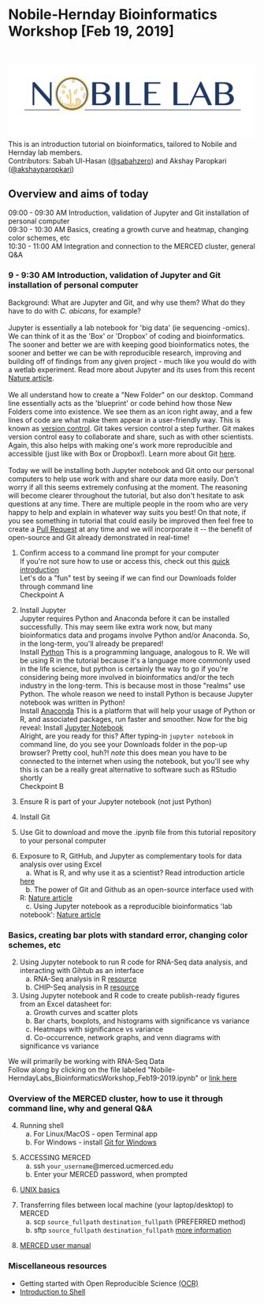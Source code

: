 # Nobile-Hernday Bioinformatics Workshop [Feb 19, 2019]
<br />

![alt text](https://raw.githubusercontent.com/sabahzero/Nobile-HerndayLabs_BioinformaticsWorkshop_Feb19-2019/master/Relevant-Articles_Figures-of-Interest-Highlighted/Nobile-Lab_UC-Merced.png) 
This is an introduction tutorial on bioinformatics, tailored to Nobile and Hernday lab members. <br />
Contributors: Sabah Ul-Hasan ([@sabahzero](https://github.com/sabahzero)) and Akshay Paropkari ([@akshayparopkari](https://github.com/akshayparopkari))

## Overview and aims of today
09:00 - 09:30 AM Introduction, validation of Jupyter and Git installation of personal computer </br>
09:30 - 10:30 AM Basics, creating a growth curve and heatmap, changing color schemes, etc </br>
10:30 - 11:00 AM Integration and connection to the MERCED cluster, general Q&A </br>

### 9 - 9:30 AM Introduction, validation of Jupyter and Git installation of personal computer
Background: What are Jupyter and Git, and why use them? What do they have to do with <i>C. abicans</i>, for example? </br> </br>
  Jupyter is essentially a lab notebook for 'big data' (ie sequencing -omics). We can think of it as the 'Box' or 'Dropbox' of coding and bioinformatics. The sooner and better we are with keeping good bioinformatics notes, the sooner and better we can be with reproducible research, improving and building off of findings from any given project - much like you would do with a wetlab experiment. Read more about Jupyter and its uses from this recent [Nature article](https://www.nature.com/articles/d41586-018-07196-1). </br> </br> 
  We all understand how to create a "New Folder" on our desktop. Command line essentially acts as the 'blueprint' or code behind how those New Folders come into existence. We see them as an icon right away, and a few lines of code are what make them appear in a user-friendly way. This is known as [version control](https://www.atlassian.com/git/tutorials/what-is-version-control). Git takes version control a step further. Git makes version control easy to collaborate and share, such as with other scientists. Again, this also helps with making one's work more reproducible and accessible (just like with Box or Dropbox!). Learn more about Git [here](https://git-scm.com/video/what-is-git). </br> </br> 
  Today we will be installing both Jupyter notebook and Git onto our personal computers to help use work with and share our data more easily. Don't worry if all this seems extremely confusing at the moment. The reasoning will become clearer throughout the tutorial, but also don't hesitate to ask questions at any time. There are multiple people in the room who are very happy to help and explain in whatever way suits you best! On that note, if you see something in tutorial that could easily be improved then feel free to create a [Pull Request](https://help.github.com/articles/creating-a-pull-request/) at any time and we will incorporate it -- the benefit of open-source and Git already demonstrated in real-time!<br>
  1. Confirm access to a command line prompt for your computer </br>
  If you're not sure how to use or access this, check out this [quick introduction](https://www.davidbaumgold.com/tutorials/command-line/)</br> 
  Let's do a "fun" test by seeing if we can find our Downloads folder through command line </br> 
  Checkpoint A </br> 
  
  2. Install Jupyter </br>
  Jupyter requires Python and Anaconda before it can be installed successfully. This may seem like extra work now, but many bioinformatics data and progams involve Python and/or Anaconda. So, in the long-term, you'll already be prepared! </br>
  Install [Python](https://www.python.org/downloads/) This is a programming language, analogous to R. We will be using R in the tutorial because it's a language more commonly used in the life science, but python is certainly the way to go if you're considering being more involved in bioinformatics and/or the tech industry in the long-term. This is because most in those "realms" use Python. The whole reason we need to install Python is because Jupyter notebook was written in Python! </br>
  Install [Anaconda](https://www.anaconda.com/distribution/) This is a platform that will help your usage of Python or R, and associated packages, run faster and smoother. Now for the big reveal: Install [Jupyter Notebook](https://jupyter.org/install) </br>
  Alright, are you ready for this? After typing-in `jupyter notebook` in command line, do you see your Downloads folder in the pop-up browser? Pretty cool, huh?! *note* this does mean you have to be connected to the internet when using the notebook, but you'll see why this is can be a really great alternative to software such as RStudio shortly </br> 
  Checkpoint B </br> 
  
  2. Ensure R is part of your Jupyter notebook (not just Python)
  3. Install Git
  4. Use Git to download and move the .ipynb file from this tutorial repository to your personal computer
 
1. Exposure to R, GitHub, and Jupyter as complementary tools for data analysis over using Excel </br>
&nbsp;&nbsp;&nbsp;a. What is R, and why use it as a scientist? Read introduction article [here](https://www.r-project.org/about.html) </br> 
&nbsp;&nbsp;&nbsp;b. The power of Git and Github as an open-source interface used with R: [Nature article](http://blogs.nature.com/naturejobs/2018/06/11/git-the-reproducibility-tool-scientists-love-to-hate/) </br> 
&nbsp;&nbsp;&nbsp;c. Using Jupyter notebook as a reproducible bioinformatics 'lab notebook': [Nature article](https://www.nature.com/articles/d41586-018-07196-1) </br>

### Basics, creating bar plots with standard error, changing color schemes, etc
2. Using Jupyter notebook to run R code for RNA-Seq data analysis, and interacting with Gihtub as an interface </br> 
&nbsp;&nbsp;&nbsp;a. RNA-Seq analysis in R [resource](http://combine-australia.github.io/RNAseq-R/)</br> 
&nbsp;&nbsp;&nbsp;b. CHIP-Seq analysis in R [resource](https://link.springer.com/protocol/10.1007%2F978-1-4939-7380-4_17)</br> 
3. Using Jupyter notebook and R code to create publish-ready figures from an Excel datasheet for: </br>
&nbsp;&nbsp;&nbsp;a. Growth curves and scatter plots </br>
&nbsp;&nbsp;&nbsp;b. Bar charts, boxplots, and histograms with significance vs variance </br>
&nbsp;&nbsp;&nbsp;c. Heatmaps with significance vs variance </br>
&nbsp;&nbsp;&nbsp;d. Co-occurrence, network graphs, and venn diagrams with significance vs variance </br>

We will primarily be working with RNA-Seq Data </br>
Follow along by clicking on the file labeled "Nobile-HerndayLabs_BioinformaticsWorkshop_Feb19-2019.ipynb" or [link here](https://github.com/sabahzero/Nobile-HerndayLabs_BioinformaticsWorkshop_Feb19-2019/blob/master/Nobile-HerndayLabs_BioinformaticsWorkshop_Feb19-2019.ipynb)

### Overview of the MERCED cluster, how to use it through command line, why and general Q&A
4. Running shell</br>
&nbsp;&nbsp;&nbsp;a. For Linux/MacOS - open Terminal app</br>
&nbsp;&nbsp;&nbsp;b. For Windows - install [Git for Windows](https://gitforwindows.org/)

5. ACCESSING MERCED</br>
&nbsp;&nbsp;&nbsp;a. ssh `your_username`@merced.ucmerced.edu</br>
&nbsp;&nbsp;&nbsp;b. Enter your MERCED password, when prompted

6. [UNIX basics](https://swcarpentry.github.io/shell-novice/)</br>

7. Transferring files between local machine (your laptop/desktop) to MERCED</br>
&nbsp;&nbsp;&nbsp;a. scp `source_fullpath` `destination_fullpath` (PREFERRED method)</br>
&nbsp;&nbsp;&nbsp;b. sftp `source_fullpath` `destination_fullpath` [more information](http://hpcwiki.ucmerced.edu/knowledgebase/how-to-transfer-files-to-or-from-the-cluster/)</br> 

8. [MERCED user manual](http://hpcwiki.ucmerced.edu/knowledgebase/merced-cluster-user-manual/)

### Miscellaneous resources
- Getting started with Open Reproducible Science [(OCR)](https://www.earthdatascience.org/courses/earth-analytics-bootcamp/get-started-with-open-science/jupyter-notebook-interface/)
- [Introduction to Shell](https://hbctraining.github.io/Intro-to-Shell/schedule/)
